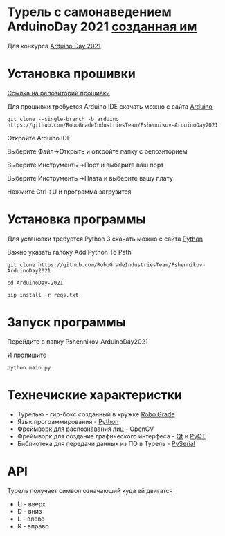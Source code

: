 # Турель с самонаведением ArduinoDay 2021 [созданная им](https://github.com/TheEnderOfficial)

Для конкурса [Arduino Day 2021](https://vk.com/arduinday2021_rostov_on_don)


# Установка прошивки
[Ссылка на репозиторий прошивки](https://github.com/RoboGradeIndustriesTeam/Pshennikov-ArduinoDay2021/tree/arduino)

Для прошивки требуется Arduino IDE скачать можно с сайта [Arduino](https://arduino.cc)
```
git clone --single-branch -b arduino https://github.com/RoboGradeIndustriesTeam/Pshennikov-ArduinoDay2021
```
Откройте Arduino IDE

Выберите Файл->Открыть и откройте папку с репозиторием

Выберите Инструменты->Порт и выберите ваш порт

Выберите Инструменты->Плата и выберите вашу плату

Нажмите Ctrl->U и программа загрузится


# Установка программы
Для установки требуется Python 3 скачать можно с сайта [Python](https://python.org)

Важно указать галоку Add Python To Path
```
git clone https://github.com/RoboGradeIndustriesTeam/Pshennikov-ArduinoDay2021
```
```
cd ArduinoDay-2021
```
```
pip install -r reqs.txt
```

# Запуск программы
Перейдите в папку Pshennikov-ArduinoDay2021

И пропишите
```
python main.py
```

# Технечиские характеристки
+ Турелью - гир-бокс созданный в кружке [Robo.Grade](https://robograde.ru/)
+ Язык программирования - [Python](https://python.org/)
+ Фреймворк для распознавания лиц - [OpenCV](https://opencv.org/)
+ Фреймворк для создание графического интерфеса - [Qt](https://qt.io) и [PyQT](https://ru.wikipedia.org/wiki/PyQt)
+ Библиотека для передачи данных из ПО в Турель - [PySerial](https://pypi.org/project/pyserial/)


# API
Турель получает символ означаюший куда ей двигатся
+ U - вверх
+ D - вниз
+ L - влево
+ R - вправо
